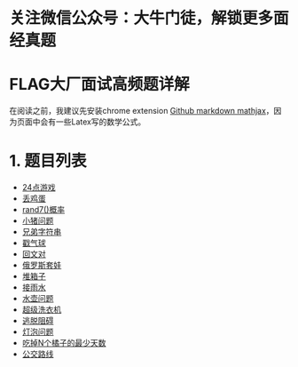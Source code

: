 # 关注微信公众号：大牛门徒，解锁更多面经真题

# FLAG大厂面试高频题详解
在阅读之前，我建议先安装chrome extension [Github markdown mathjax](https://chrome.google.com/webstore/detail/mathjax-plugin-for-github/ioemnmodlmafdkllaclgeombjnmnbima/related)，因为页面中会有一些Latex写的数学公式。

# 1. 题目列表
- [24点游戏](24点/24点游戏.md)
- [丢鸡蛋](丢鸡蛋问题/丢鸡蛋问题.md)
- [rand7()概率](rand7/rand7().md)
- [小猪问题](小猪/可怜的小猪.md)
- [兄弟字符串](兄弟字符串/字符串-兄弟字符串.md)
- [戳气球](戳气球/戳气球.md)
- [回文对](回文对/回文对.md)
- [俄罗斯套娃](俄罗斯套娃信封/俄罗斯套娃信封.md)
- [堆箱子](堆箱子/堆箱子.md)
- [接雨水](接雨水/接雨水问题.md)
- [水壶问题](水壶问题/水壶问题.md)
- [超级洗衣机](超级洗衣机/超级洗衣机.md)
- [逃脱阻碍](逃脱阻碍/逃脱阻碍.md)
- [灯泡问题](灯泡问题/灯泡问题.md)
- [吃掉N个橘子的最少天数](橘子/吃掉N个橘子的最少天数.md)
- [公交路线](公交路线/公交路线.md)
